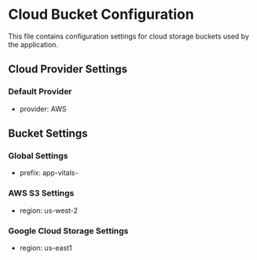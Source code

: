 # Cloud Bucket Configuration

This file contains configuration settings for cloud storage buckets used by the application.

## Cloud Provider Settings

### Default Provider
- provider: AWS

## Bucket Settings

### Global Settings
- prefix: app-vitals-

### AWS S3 Settings
- region: us-west-2

### Google Cloud Storage Settings
- region: us-east1
